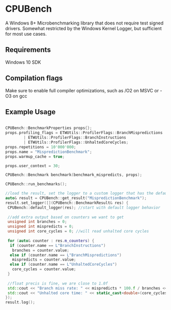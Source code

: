 # CPUBench
A Windows 8+ Microbenchmarking library that does not require test signed drivers. Somewhat restricted by the Windows Kernel Logger, but sufficient for most use cases.
 
## Requirements
Windows 10 SDK

## Compilation flags
Make sure to enable full compiler optimizations, such as /O2 on MSVC or -O3 on gcc

## Example Usage
```C++

CPUBench::BenchmarkProperties props{};
props.profiling_flags = ETWUtils::ProfilerFlags::BranchMispredictions
		| ETWUtils::ProfilerFlags::BranchInstructions
		| ETWUtils::ProfilerFlags::UnhaltedCoreCycles;
props.repetitions = 10'000'000;
props.name = "MispredictionBenchmark";
props.warmup_cache = true;

props.user_context = 30;

CPUBench::Benchmark benchmark(benchmark_mispredicts, props);

CPUBench::run_benchmarks();

//load the result, set the logger to a custom logger that has the default behavior but also times the function and outputs the misprediction rate (%)
auto& result = CPUBench::get_result("MispredictionBenchmark");
result.set_logger([](CPUBench::BenchmarkResult& res) {
 CPUBench::default_logger(res); //start with default logger behavior 
 
 //add extra output based on counters we want to get
 unsigned int branches = 0;
 unsigned int mispredicts = 0;
 unsigned int core_cycles = 0; //will read unhalted core cycles
 
 for (auto& counter : res.m_counters) {
  if (counter.name == L"BranchInstructions")
   branches = counter.value;
  else if (counter.name == L"BranchMispredictions")
   mispredicts = counter.value;
  else if (counter.name == L"UnhaltedCoreCycles")
   core_cycles = counter.value;
 }
  
 //float precis is fine, we are close to 1.0f
 std::cout << "Branch miss rate: " << mispredicts * 100.f / branches << "%\n";
 std::cout << "Unhalted core time: " << static_cast<double>(core_cycles) / (CPUBench::get_baseclock_mhz() * 1'000'000) << "s\n";
});
result.log();
```
